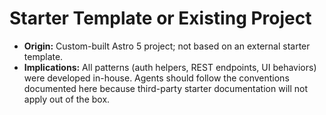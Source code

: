 # Starter Template or Existing Project
- **Origin:** Custom-built Astro 5 project; not based on an external starter template.
- **Implications:** All patterns (auth helpers, REST endpoints, UI behaviors) were developed in-house. Agents should follow the conventions documented here because third-party starter documentation will not apply out of the box.
